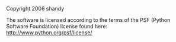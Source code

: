 Copyright 2006 shandy 

The software is licensed according to the terms of the PSF (Python Software Foundation) license found here: http://www.python.org/psf/license/